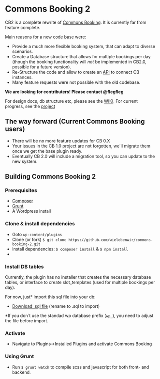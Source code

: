 # Commons Booking 2

CB2 is a complete rewrite of [Commons Booking](https://github.com/wielebenwir/commons-booking).  It is currently far from feature complete. 

Main reasons for a new code base were:

* Provide a much more flexible booking system, that can adapt to  diverse scenarios.
* Create a Database structure that allows for multiple bookings per day (though the booking functionality will *not* be implemented in CB2.0, possible for a future version).
* Re-Structure the code and allow to create an [API](https://github.com/wielebenwir/commons-api) to connect CB instances.
* Many feature requests were not possible with the old codebase.

__We are looking for contributers! Please contact @flegfleg__ 

For design docs, db structure etc, please see the [WIKI](https://github.com/wielebenwir/commons-booking-2/wiki). 
For current progress, see the [project](https://github.com/wielebenwir/commons-booking-2/projects/1)

## The way forward (Current Commons Booking users)

* There will be no more feature updates for CB 0.X
* Your issues in the CB 1.0 project are not forgotten, we´ll migrate them once we get the base plugin ready. 
* Eventually CB 2.0 will include a migration tool, so you can update to the new system. 


## Building Commons Booking 2


### Prerequisites

* [Composer](https://getcomposer.org/doc/00-intro.md)
* [Grunt](https://gruntjs.com/getting-started)
* A Wordpress install


### Clone & install dependencies

* Goto `wp-content/plugins`
* Clone (or fork) `$ git clone https://github.com/wielebenwir/commons-booking-2.git`
* Install dependencies: `$ composer install` & `$ npm install`
* 

### Install DB tables

Currently, the plugin has no installer that creates the necessary database tables, or interface to create slot_templates (used for multiple bookings per day). 

For now, just* import this sql file into your db:

* [Download .sql file](https://github.com/wielebenwir/commons-booking-2/wiki/etc/commons-booking-2-db-tables.sql.txt) (rename to .sql to import)

*If you don´t use the standad wp database prefix (`wp_`), you need to adjust the file before import. 

### Activate

* Navigate to Plugins->Installed Plugins and activate Commons Booking


### Using Grunt 

* Run `$ grunt watch` to compile scss and javascript for both front- and backend.  
